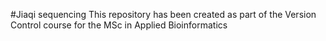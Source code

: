 #Jiaqi sequencing
This repository has been created as part of the Version Control course for the MSc in Applied Bioinformatics 
